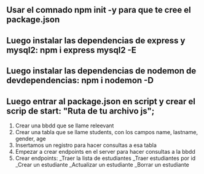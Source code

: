 ## Usar el comnado npm init -y para que te cree el package.json

## Luego instalar las dependencias de express y mysql2: npm i express mysql2 -E

## Luego instalar las dependencias de nodemon de devdependencias: npm i nodemon -D

## Luego entrar al package.json en script y crear el scrip de start: "Ruta de tu archivo js";

1. Crear una bbdd que se llame releevant
2. Crear una tabla que se llame students, con los campos name, lastname, gender, age
3. Insertamos un registro para hacer consultas a esa tabla
4. Empezar a crear endpoints en el server para hacer consultas a la bbdd
5. Crear endpoints:
   \_Traer la lista de estudiantes
   \_Traer estudiantes por id
   \_Crear un estudiante
   \_Actualizar un estudiante
   \_Borrar un estudiante
